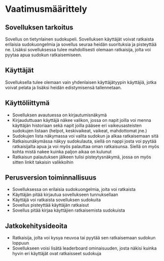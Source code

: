 # Vaatimusmäärittely

## Sovelluksen tarkoitus

Sovellus on tietynlainen sudokupeli. Sovelluksen käyttäjät voivat ratkaista erilaisia sudokuongelmia ja sovellus seuraa heidän suorituksia ja pisteyttää ne. Lisäksi sovelluksessa tulee mahdollisesti olemaan ratkaisija, jolta voi pyytaa apua sudokun ratkaisemiseen. 

## Käyttäjät

Sovelluksella tulee olemaan vain yhdenlaisen käyttäjätyypin käyttäjiä, jotka voivat pelata ja lisäksi heidän edistymisensä tallennetaan. 

## Käyttöliittymä

- Sovelluksen avautuessa on kirjautumisnäkymä
- Kirjauduttuaan käyttäjä näkee valikon, jossa on napit joilla voi menna käyttäjän historiaan sekä napit joilla pääsee eri vaikeusasteisten sudokujen listaan (helpot, keskivaikeat, vaikeat, mahdottomat jne.)
- Sudokujen lista näkymassa voi valita sudokun ja alkaa ratkaisemaan sitä
- Ratkaisunäkymässa näkyy sudokulauta, siellä on nappi josta voi pyytää ratkaisijalta apua ja voi myös palauttaa oman ratkaisunsa. Siellä on myös kohta mistä nakee kuinka paljon aikaa on kulunut
- Ratkaisun palautuksen jälkeen tulisi pisteytysnäkymä, jossa on myös sitten linkit takaisin valikkoihin

## Perusversion toiminnallisuus

- Sovelluksessa on erilaisia sudokuongelmia, joita voi ratkaista
- Käyttäjän pitää kirjautua sovellukseen tunnuksellaan
- Käyttäjä voi ratkaista sovelluksen sudokuita
- Sovellus pisteyttää käyttäjän ratkaisut
- Sovellus pitää kirjaa käyttäjien ratkaisemista sudokuista

## Jatkokehitysideoita

- Ratkaisija, jolta voi kysya neuvoa tai pyytää sen ratkaisemaan sudokun loppuun
- Sovellukseen voisi lisätä leaderboard ominaisuuden, josta näkisi kuinka hyvin eri käyttäjät ovat ratkaisseet sudokuja
